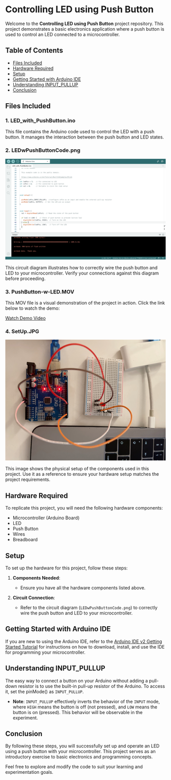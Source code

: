 
# Controlling LED using Push Button

Welcome to the **Controlling LED using Push Button** project repository. This project demonstrates a basic electronics application where a push button is used to control an LED connected to a microcontroller.

## Table of Contents

- [Files Included](#files-included)
- [Hardware Required](#hardware-required)
- [Setup](#setup)
- [Getting Started with Arduino IDE](#getting-started-with-arduino-ide)
- [Understanding INPUT_PULLUP](#understanding-input_pullup)
- [Conclusion](#conclusion)

## Files Included

### 1. LED_with_PushButton.ino

This file contains the Arduino code used to control the LED with a push button. It manages the interaction between the push button and LED states.

### 2. LEDwPushButtonCode.png

![Circuit Diagram](LEDwPushButtonCode.png)

This circuit diagram illustrates how to correctly wire the push button and LED to your microcontroller. Verify your connections against this diagram before proceeding.

### 3. PushButton-w-LED.MOV

This MOV file is a visual demonstration of the project in action. Click the link below to watch the demo:

[Watch Demo Video](https://github.com/shathalshehri/Controlling-LED-using-Push-button/blob/main/PushButton-w-LED.MOV)

### 4. SetUp.JPG

![Setup Image](SetUp.JPG)

This image shows the physical setup of the components used in this project. Use it as a reference to ensure your hardware setup matches the project requirements.

## Hardware Required

To replicate this project, you will need the following hardware components:

- Microcontroller (Arduino Board)
- LED
- Push Button
- Wires
- Breadboard

## Setup

To set up the hardware for this project, follow these steps:

1. **Components Needed**:
   - Ensure you have all the hardware components listed above.
   
2. **Circuit Connection**:
   - Refer to the circuit diagram (`LEDwPushButtonCode.png`) to correctly wire the push button and LED to your microcontroller.

## Getting Started with Arduino IDE

If you are new to using the Arduino IDE, refer to the [Arduino IDE v2 Getting Started Tutorial](https://docs.arduino.cc/software/ide-v2/tutorials/getting-started-ide-v2/) for instructions on how to download, install, and use the IDE for programming your microcontroller.

## Understanding INPUT_PULLUP

The easy way to connect a button on your Arduino without adding a pull-down resistor is to use the built-in pull-up resistor of the Arduino. To access it, set the pinMode() as `INPUT_PULLUP`. 

- **Note**: `INPUT_PULLUP` effectively inverts the behavior of the `INPUT` mode, where `HIGH` means the button is off (not pressed), and `LOW` means the button is on (pressed). This behavior will be observable in the experiment.

## Conclusion

By following these steps, you will successfully set up and operate an LED using a push button with your microcontroller. This project serves as an introductory exercise to basic electronics and programming concepts.

Feel free to explore and modify the code to suit your learning and experimentation goals. 
